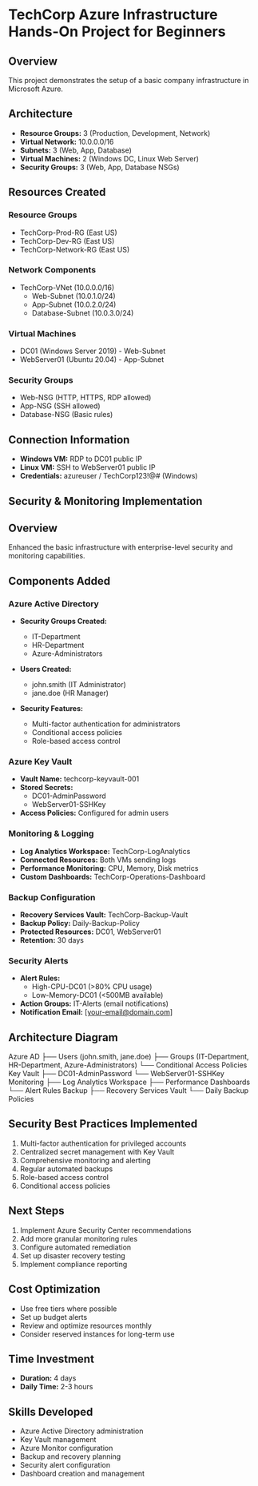 # TechCorp Azure Infrastructure Hands-On Project for Beginners

## Overview
This project demonstrates the setup of a basic company infrastructure in Microsoft Azure.

## Architecture
- **Resource Groups:** 3 (Production, Development, Network)
- **Virtual Network:** 10.0.0.0/16
- **Subnets:** 3 (Web, App, Database)
- **Virtual Machines:** 2 (Windows DC, Linux Web Server)
- **Security Groups:** 3 (Web, App, Database NSGs)

## Resources Created
### Resource Groups
- TechCorp-Prod-RG (East US)
- TechCorp-Dev-RG (East US)
- TechCorp-Network-RG (East US)

### Network Components
- TechCorp-VNet (10.0.0.0/16)
  - Web-Subnet (10.0.1.0/24)
  - App-Subnet (10.0.2.0/24)
  - Database-Subnet (10.0.3.0/24)

### Virtual Machines
- DC01 (Windows Server 2019) - Web-Subnet
- WebServer01 (Ubuntu 20.04) - App-Subnet

### Security Groups
- Web-NSG (HTTP, HTTPS, RDP allowed)
- App-NSG (SSH allowed)
- Database-NSG (Basic rules)

## Connection Information
- **Windows VM:** RDP to DC01 public IP
- **Linux VM:** SSH to WebServer01 public IP
- **Credentials:** azureuser / TechCorp123!@# (Windows)

## Security & Monitoring Implementation

## Overview
Enhanced the basic infrastructure with enterprise-level security and monitoring capabilities.

## Components Added

### Azure Active Directory
- **Security Groups Created:**
  - IT-Department
  - HR-Department
  - Azure-Administrators

- **Users Created:**
  - john.smith (IT Administrator)
  - jane.doe (HR Manager)

- **Security Features:**
  - Multi-factor authentication for administrators
  - Conditional access policies
  - Role-based access control

### Azure Key Vault
- **Vault Name:** techcorp-keyvault-001
- **Stored Secrets:**
  - DC01-AdminPassword
  - WebServer01-SSHKey
- **Access Policies:** Configured for admin users

### Monitoring & Logging
- **Log Analytics Workspace:** TechCorp-LogAnalytics
- **Connected Resources:** Both VMs sending logs
- **Performance Monitoring:** CPU, Memory, Disk metrics
- **Custom Dashboards:** TechCorp-Operations-Dashboard

### Backup Configuration
- **Recovery Services Vault:** TechCorp-Backup-Vault
- **Backup Policy:** Daily-Backup-Policy
- **Protected Resources:** DC01, WebServer01
- **Retention:** 30 days

### Security Alerts
- **Alert Rules:**
  - High-CPU-DC01 (>80% CPU usage)
  - Low-Memory-DC01 (<500MB available)
- **Action Groups:** IT-Alerts (email notifications)
- **Notification Email:** [your-email@domain.com]

## Architecture Diagram
Azure AD
├── Users (john.smith, jane.doe)
├── Groups (IT-Department, HR-Department, Azure-Administrators)
└── Conditional Access Policies
Key Vault
├── DC01-AdminPassword
└── WebServer01-SSHKey
Monitoring
├── Log Analytics Workspace
├── Performance Dashboards
└── Alert Rules
Backup
├── Recovery Services Vault
└── Daily Backup Policies

## Security Best Practices Implemented
1. Multi-factor authentication for privileged accounts
2. Centralized secret management with Key Vault
3. Comprehensive monitoring and alerting
4. Regular automated backups
5. Role-based access control
6. Conditional access policies

## Next Steps
1. Implement Azure Security Center recommendations
2. Add more granular monitoring rules
3. Configure automated remediation
4. Set up disaster recovery testing
5. Implement compliance reporting

## Cost Optimization
- Use free tiers where possible
- Set up budget alerts
- Review and optimize resources monthly
- Consider reserved instances for long-term use

## Time Investment
- **Duration:** 4 days
- **Daily Time:** 2-3 hours

## Skills Developed
- Azure Active Directory administration
- Key Vault management
- Azure Monitor configuration
- Backup and recovery planning
- Security alert configuration
- Dashboard creation and management

